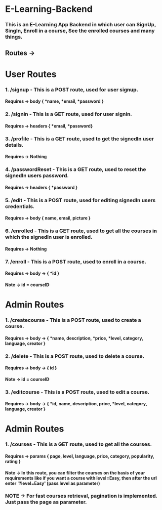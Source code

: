 # E-Learning-Backend

### This is an E-Learning App Backend in which user can SignUp, SingIn, Enroll in a course, See the enrolled courses and many things.

## Routes ->

# User Routes

### 1. /signup - This is a **POST** route, used for user signup.
#### Requires -> body { *name, *email, *password }

### 2. /signin - This is a **GET** route, used for user signin.
#### Requires -> headers { *email, *password} 

### 3. /profile - This is a **GET** route, used to get the signedIn user details.
#### Requires -> Nothing

### 4. /passwordReset - This is a **GET** route, used to reset the signedIn users password.
#### Requires -> headers { *password }

### 5. /edit - This is a **POST** route, used for editing signedIn users credentials.
#### Requires -> body { name, email, picture }

### 6. /enrolled - This is a **GET** route, used to get all the courses in which the signedIn user is enrolled.
#### Requires -> Nothing


### 7. /enroll - This is a **POST** route, used to enroll in a course.
#### Requires -> body -> { *id }  
#### Note -> id = courseID

# Admin Routes

### 1. /createcourse - This is a **POST** route, used to create a course.
#### Requires -> body -> { *name, description, *price, *level, category, language, creator }

### 2. /delete - This is a **POST** route, used to delete a course.
#### Requires -> body -> { id }
#### Note -> id = courseID

### 3. /editcourse - This is a **POST** route, used to edit a course.
#### Requires -> body -> { *id, name, description, price, *level, category, language, creator }

# Admin Routes

### 1. /courses - This is a **GET** route, used to get all the courses.
#### Requires -> params { page, level, language, price, category, popularity, rating }
#### Note -> In this route, you can filter the courses on the basis of your requirements like if you want a course with **level=Easy**, then after the url enter '?level=Easy' (pass level as parameter)

### NOTE -> For fast courses retrieval, pagination is implemented. Just pass the **page** as parameter.